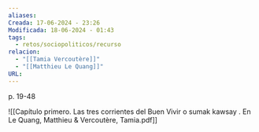 ```yaml
---
aliases: 
Creada: 17-06-2024 - 23:26
Modificada: 18-06-2024 - 01:43
tags:
  - retos/sociopoliticos/recurso
relacion:
  - "[[Tamia Vercoutère]]"
  - "[[Matthieu Le Quang]]"
URL:
---
```

p. 19-48

![[Capítulo primero. Las tres corrientes del Buen Vivir o sumak kawsay . En  Le Quang, Matthieu & Vercoutère, Tamia.pdf]]
